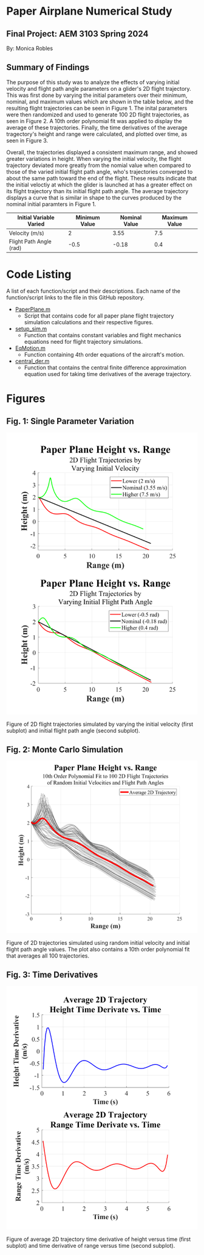 # Paper Airplane Numerical Study
## Final Project: AEM 3103 Spring 2024

 By: Monica Robles

## Summary of Findings

  The purpose of this study was to analyze the effects of varying initial velocity and flight path angle parameters on a glider's 2D flight trajectory. This was first done by varying the initial parameters over their minimum, nominal, and maximum values which are shown in the table below, and the resulting flight trajectories can be seen in Figure 1. The inital parameters were then randomized and used to generate 100 2D flight trajectories, as seen in Figure 2. A 10th order polynomial fit was applied to display the average of these trajectories. Finally, the time derivatives of the average tragectory's height and range were calculated, and plotted over time, as seen in Figure 3. 
  
  Overall, the trajectories displayed a consistent maximum range, and showed greater variations in height. When varying the initial velocity, the flight trajectory deviated more greatly from the nomial value when compared to those of the varied initial flight path angle, who's trajectories converged to about the same path toward the end of the flight. These results indicate that the initial veloctiy at which the glider is launched at has a greater effect on its flight trajectory than its initial flight path angle. The average trajectory displays a curve that is similar in shape to the curves produced by the nominal initial paramters in Figure 1. 

| Initial Variable Varied | Minimum Value | Nominal Value | Maximum Value |
|-------------------------|---------------|---------------|---------------|
| Velocity (m/s)          |       2       |      3.55     |      7.5      |
| Flight Path Angle (rad) |     -0.5      |     -0.18     |      0.4      |
 
# Code Listing
  A list of each function/script and their descriptions. Each name of the function/script links to the file in this GitHub repository. 

  - [PaperPlane.m](PaperPlane.m)
    - Script that contains code for all paper plane flight trajectory simulation calculations and their respective figures. 
  - [setup_sim.m](setup_sim.m)
    - Function that contains constant variables and flight mechanics equations need for flight trajectory simulations. 
  - [EqMotion.m](EqMotion.m)
    - Function containing 4th order equations of the aircraft's motion. 
  - [central_der.m](central_der.m)
    - Function that contains the central finite difference approximation equation used for taking time derivatives of the average trajectory. 

# Figures

## Fig. 1: Single Parameter Variation
  ![Figure of 2D trajectories simulated by varying initial velocity (subplot 1) and initial flight path angle (subplot 2).](./Figures/Fig_1_single_param_var.png)

  Figure of 2D flight trajectories simulated by varying the initial velocity (first subplot) and initial flight path angle (second subplot). 

## Fig. 2: Monte Carlo Simulation
  ![Figure of 10th order polynomial fit to 100 2D trajectories of randomized initial variables.](./Figures/Fig_2_monte_carlo_sim.png)

  Figure of 2D trajectories simulated using random initial velocity and initial flight path angle values. The plot also contains a 10th order polynomial fit that averages all 100 trajectories. 

## Fig. 3: Time Derivatives
  ![Figure of average 2D trajectory height time derivative (subplot 1) and range time derivative (subplot 2).](./Figures/Fig_3_time_der.png)

  Figure of average 2D trajectory time derivative of height versus time (first subplot) and time derivative of range versus time (second subplot).